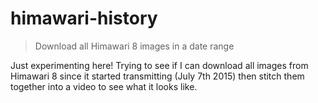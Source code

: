 # himawari-history

> Download all Himawari 8 images in a date range

Just experimenting here! Trying to see if I can download all images from Himawari 8 since it started transmitting (July 7th 2015) then stitch them together into a video to see what it looks like.
